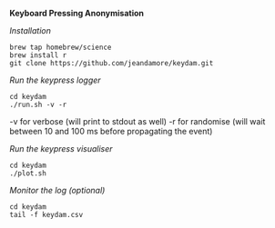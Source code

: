 **Keyboard Pressing Anonymisation**

*Installation*

```
brew tap homebrew/science 
brew install r
git clone https://github.com/jeandamore/keydam.git
```

*Run the keypress logger*

```
cd keydam
./run.sh -v -r 
```
-v for verbose (will print to stdout as well)
-r for randomise (will wait between 10 and 100 ms before propagating the event)

*Run the keypress visualiser*

```
cd keydam
./plot.sh
```

*Monitor the log (optional)*

```
cd keydam
tail -f keydam.csv
```

